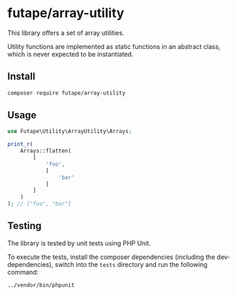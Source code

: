 # futape/array-utility

This library offers a set of array utilities.

Utility functions are implemented as static functions in an abstract class, which is never expected to be instantiated.

## Install

```bash
composer require futape/array-utility
```

## Usage

```php
use Futape\Utility\ArrayUtility\Arrays;

print_r(
    Arrays::flatten(
        [
            'foo',
            [
                'bar'
            ]
        ]
    )
); // ["foo", "bar"]
```

## Testing

The library is tested by unit tests using PHP Unit.

To execute the tests, install the composer dependencies (including the dev-dependencies), switch into the `tests`
directory and run the following command:

```bash
../vendor/bin/phpunit
```
